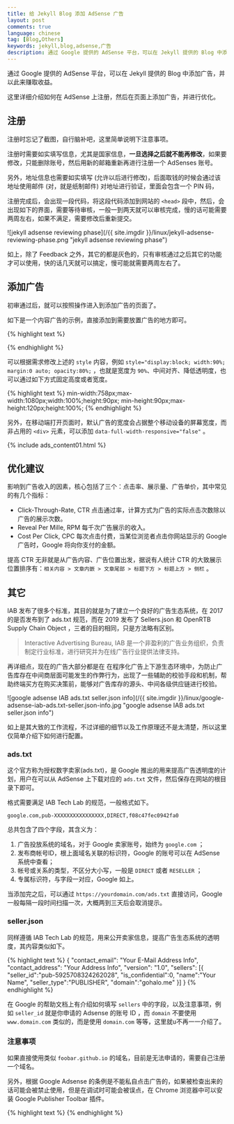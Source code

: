 ```yaml
---
title: 给 Jekyll Blog 添加 AdSense 广告
layout: post
comments: true
language: chinese
tag: [Blog,Others]
keywords: jekyll,blog,adsense,广告
description: 通过 Google 提供的 AdSense 平台，可以在 Jekyll 提供的 Blog 中添加广告，并以此来赚取收益。这里详细介绍如何在 AdSense 上注册，然后在页面上添加广告，并进行优化。
---
```


通过 Google 提供的 AdSense 平台，可以在 Jekyll 提供的 Blog 中添加广告，并以此来赚取收益。

这里详细介绍如何在 AdSense 上注册，然后在页面上添加广告，并进行优化。

<!-- more -->

## 注册

注册时忘记了截图，自行脑补吧，这里简单说明下注意事项。

注册时需要如实填写信息，尤其是国家信息，**一旦选择之后就不能再修改**，如果要修改，只能删除账号，然后用新的邮箱重新再进行注册一个 AdSenses 账号。

另外，地址信息也需要如实填写 (允许以后进行修改)，后面取钱的时候会通过该地址使用邮件 (对，就是纸制邮件) 对地址进行验证，里面会包含一个 PIN 码，

注册完成后，会出现一段代码，将这段代码添加到网站的 `<head>` 段中，然后，会出现如下的界面，需要等待审核，一般一到两天就可以审核完成，慢的话可能需要两周左右，如果不满足，需要修改后重新提交。

![jekyll adsense reviewing phase](/{{ site.imgdir }}/linux/jekyll-adsense-reviewing-phase.png "jekyll adsense reviewing phase")

如上，除了 Feedback 之外，其它的都是灰色的，只有审核通过之后其它的功能才可以使用，快的话几天就可以搞定，慢可能就需要两周左右了。

## 添加广告

初审通过后，就可以按照操作进入到添加广告的页面了。

如下是一个内容广告的示例，直接添加到需要放置广告的地方即可。

{% highlight text %}
<script async src="https://pagead2.googlesyndication.com/pagead/js/adsbygoogle.js"></script>
<ins class="adsbygoogle"
     style="display:block;"
     data-ad-layout="in-article"
     data-ad-format="fluid"
     data-ad-client="ca-pub-5925708324262028"
     data-ad-slot="8157274195"></ins>
<script>
     (adsbygoogle = window.adsbygoogle || []).push({});
</script>
{% endhighlight %}

可以根据需求修改上述的 `style` 内容，例如 `style="display:block; width:90%; margin:0 auto; opacity:80%;` ，也就是宽度为 `90%`、中间对齐、降低透明度，也可以通过如下方式固定高度或者宽度。

{% highlight text %}
min-width:758px;max-width:1080px;width:100%;height:90px;
min-height:90px;max-height:120px;height:100%;
{% endhighlight %}

另外，在移动端打开页面时，默认广告的宽度会占据整个移动设备的屏幕宽度，而非占用的 `<div>` 元素，可以添加 `data-full-width-responsive="false"` 。

<!--
注意，`<ins>` 是要每个需要广告的地方都要添加的，如果在网页上添加了多个广告，那么就只需要保留一份 `<script>` 中的内容即可，而且可以将最后添加广告的语句在加载完页面后执行，例如。

{% highlight text %}
<script type="text/javascript">
window.onload = function() {
  (adsbygoogle = window.adsbygoogle || []).push({});
}
</script>
{% endhighlight %}
-->

{% include ads_content01.html %}

## 优化建议

影响到广告收入的因素，核心包括了三个：点击率、展示量、广告单价，其中常见的有几个指标：

* Click-Through-Rate, CTR 点击通过率，计算方式为广告的实际点击次数除以广告的展示次数。
* Reveal Per Mille, RPM 每千次广告展示的收入。
* Cost Per Click, CPC 每次点击付费，当某位浏览者点击你网站显示的 Google 广告时，Google 将向你支付的金额。

提高 CTR 无非就是从广告内容、广告位置出发，据说有人统计 CTR 的大致展示位置排序有：`相关内容 > 文章内嵌 > 文章尾部 > 标题下方 > 标题上方 > 侧栏` 。


<!--
https://zhuanlan.zhihu.com/p/69210606
屏蔽广告
https://justyy.com/archives/676
高价关键词
https://www.moidea.info/archives/seo-and-adsense-high-price-keyword-research-analysis-tool.html
http://drupals.cn/node/73
-->

## 其它

IAB 发布了很多个标准，其目的就是为了建立一个良好的广告生态系统，在 2017 的是否发布到了 ads.txt 规范，而在 2019 发布了 Sellers.json 和  OpenRTB Supply Chain Object ，三者的目的相同，只是方法略有区别。

> Interactive Advertising Bureau, IAB 是一个非盈利的广告业务组织，负责制定行业标准，进行研究并为在线广告行业提供法律支持。

再详细点，现在的广告大部分都是在  在程序化广告上下游生态环境中，为防止广告库存在中间商层面可能发生的作弊行为，出现了一些辅助的校验手段和机制，帮助终端买方在购买决策前，能够对广告库存的源头、中间各级供应链进行校验。

![google adsense IAB ads.txt seller.json info](/{{ site.imgdir }}/linux/google-adsense-iab-ads.txt-seller.json-info.jpg "google adsense IAB ads.txt seller.json info")

如上是其大致的工作流程，不过详细的细节以及工作原理还不是太清楚，所以这里仅简单介绍下如何进行配置。

### ads.txt

这个官方称为授权数字卖家(ads.txt)，是 Google 推出的用来提高广告透明度的计划，用户在可以从 AdSense 上下载对应的 `ads.txt` 文件，然后保存在网站的根目录下即可。

格式需要满足 IAB Tech Lab 的规范，一般格式如下。

```
google.com,pub-XXXXXXXXXXXXXXXX,DIRECT,f08c47fec0942fa0
```

总共包含了四个字段，其含义为：

1. 广告投放系统的域名，对于 Google 卖家账号，始终为 `google.com` ；
2. 发布商帐号ID，根上面域名关联的标识符，Google 的账号可以在 AdSense 系统中查看；
3. 帐号或关系的类型，不区分大小写，一般是 `DIRECT` 或者 `RESELLER` ；
4. 专属标识符，与字段一对应，Google 如上。

当添加完之后，可以通过 `https://yourdomain.com/ads.txt` 直接访问，Google 一般每隔一段时间扫描一次，大概两到三天后会取消提示。

### seller.json

同样遵循 IAB Tech Lab 的规范，用来公开卖家信息，提高广告生态系统的透明度，其内容类似如下。

{% highlight text %}
{
  "contact_email": "Your E-Mail Address Info", 
  "contact_address": "Your Address Info", 
  "version": "1.0", 
  "sellers": [{
    "seller_id":"pub-5925708324262028",
    "is_confidential":0,
    "name":"Your Name",
    "seller_type":"PUBLISHER",
    "domain":"gohalo.me"
  }]
}
{% endhighlight %}

在 Google 的帮助文档上有介绍如何填写 `sellers` 中的字段，以及注意事项，例如 `seller_id` 就是你申请的 Adsense 的账号 ID ，而 `domain` 不要使用 `www.domain.com` 类似的，而是使用 `domain.com` 等等，这里就u不再一一介绍了。

### 注意事项

如果直接使用类似 `foobar.github.io` 的域名，目前是无法申请的，需要自己注册一个域名。

另外，根据 Google Adsense 的条例是不能私自点击广告的，如果被检查出来的话可能会被禁止使用，但是在调试时可能会被误点，在 Chrome 浏览器中可以安装 Google Publisher Toolbar 插件。


<!--
https://davidsekar.com/website-monetization/google-adsense-error-no-slot-size-for-availablewidth
https://www.cnblogs.com/cocowool/p/google_adsense_no_slog_size_error.html
-->

{% highlight text %}
{% endhighlight %}
